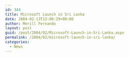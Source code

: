 ```yaml
---
id: 344
title: Microsoft Launch in Sri Lanka
date: 2004-02-13T12:08:29+00:00
author: Merill Fernando
layout: post
guid: /post/2004/02/Microsoft-Launch-in-Sri-Lanka.aspx
permalink: /2004/02/microsoft-launch-in-sri-lanka/
categories:
  - News
---
```

<body xmlns="http://www.w3.org/1999/xhtml">
    <div class="Section1">
        <p>
            &#160;
        </p>
    </div>
</body>